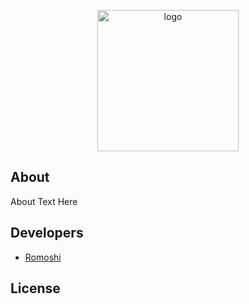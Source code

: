 <p align="center">
      <img src="https://i.ibb.co/GckZFMZ/free-sticker-feedback-5547555.png" alt="logo" width="226">
</p>

## About

About Text Here

## Developers

- [Romoshi](https://github.com/Romoshi)

## License
